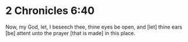 # 2 Chronicles 6:40

Now, my God, let, I beseech thee, thine eyes be open, and [let] thine ears [be] attent unto the prayer [that is made] in this place.
